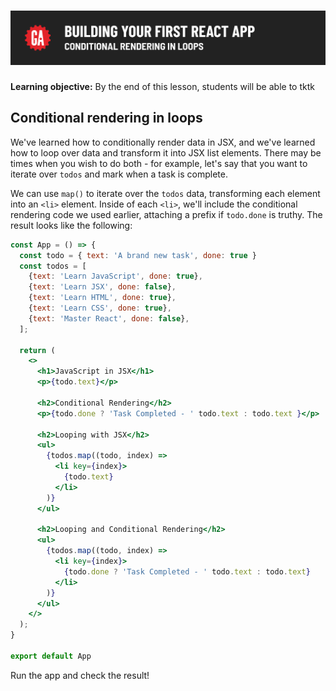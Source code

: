 # ![Building Your First React App - Conditional Rendering In Loops](./assets/hero.png)

**Learning objective:** By the end of this lesson, students will be able to tktk

## Conditional rendering in loops

We've learned how to conditionally render data in JSX, and we've learned how to loop over data and transform it into JSX list elements. There may be times when you wish to do both - for example, let's say that you want to iterate over `todos` and mark when a task is complete. 

We can use `map()` to iterate over the `todos` data, transforming each element into an `<li>` element. Inside of each `<li>`, we'll include the conditional rendering code we used earlier, attaching a prefix if `todo.done` is truthy. The result looks like the following: 

```jsx
const App = () => {
  const todo = { text: 'A brand new task', done: true }
  const todos = [
    {text: 'Learn JavaScript', done: true},
    {text: 'Learn JSX', done: false},
    {text: 'Learn HTML', done: true},
    {text: 'Learn CSS', done: true},
    {text: 'Master React', done: false},
  ];

  return (
    <>
      <h1>JavaScript in JSX</h1>
      <p>{todo.text}</p>

      <h2>Conditional Rendering</h2>
      <p>{todo.done ? 'Task Completed - ' todo.text : todo.text }</p>

      <h2>Looping with JSX</h2>
      <ul>
        {todos.map((todo, index) =>
          <li key={index}>
            {todo.text}
          </li>
        )}
      </ul>

      <h2>Looping and Conditional Rendering</h2>
      <ul>
        {todos.map((todo, index) => 
          <li key={index}>
            {todo.done ? 'Task Completed - ' todo.text : todo.text}
          </li>
        )}
      </ul>
    </>
  );
}

export default App
```

Run the app and check the result! 
